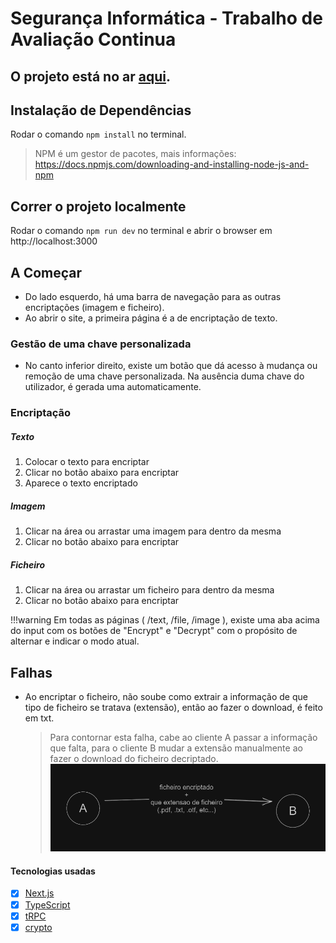 # Segurança Informática - Trabalho de Avaliação Continua

## O projeto está no ar [aqui](https://si-encrypt.vercel.app).

## Instalação de Dependências

Rodar o comando `npm install` no terminal.

> NPM é um gestor de pacotes, mais informações: https://docs.npmjs.com/downloading-and-installing-node-js-and-npm

## Correr o projeto localmente

Rodar o comando `npm run dev` no terminal e abrir o browser em http://localhost:3000

## A Começar

- Do lado esquerdo, há uma barra de navegação para as outras encriptações (imagem e ficheiro).
- Ao abrir o site, a primeira página é a de encriptação de texto.

### Gestão de uma chave personalizada

- No canto inferior direito, existe um botão que dá acesso à mudança ou remoção de uma chave personalizada. Na ausência duma chave do utilizador, é gerada uma automaticamente.

### Encriptação

##### Texto

1. Colocar o texto para encriptar
2. Clicar no botão abaixo para encriptar
3. Aparece o texto encriptado

##### Imagem

1. Clicar na área ou arrastar uma imagem para dentro da mesma
2. Clicar no botão abaixo para encriptar

##### Ficheiro

1. Clicar na área ou arrastar um ficheiro para dentro da mesma
2. Clicar no botão abaixo para encriptar

!!!warning Em todas as páginas ( /text, /file, /image ), existe uma aba acima do input com os botões de "Encrypt" e "Decrypt" com o propósito de alternar e indicar o modo atual.

## Falhas

- Ao encriptar o ficheiro, não soube como extrair a informação de que tipo de ficheiro se tratava (extensão), então ao fazer o download, é feito em txt.
  > Para contornar esta falha, cabe ao cliente A passar a informação que falta, para o cliente B mudar a extensão manualmente ao fazer o download do ficheiro decriptado.
  > ![Explicação visual](public/AB.png)

#### Tecnologias usadas

- [x] [Next.js](https://nextjs.org)
- [x] [TypeScript](https://typescriptlang.org)
- [x] [tRPC](https://trpc.io)
- [x] [crypto](https://nodejs.org/api/crypto.html)
